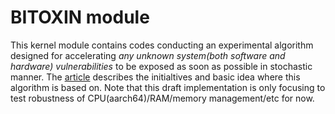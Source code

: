 BITOXIN module
==============

This kernel module contains codes conducting an experimental algorithm designed for accelerating _any unknown system(both software and hardware) vulnerabilities_ to be exposed as soon as possible in stochastic manner.
The [article](https://www.linkedin.com/pulse/thinking-algorithm-accelerating-yet-unknown-system-exposed-%EC%84%A0%EC%B2%A0-%EC%A0%95/) describes the initialtives and basic idea where this algorithm is based on.
Note that this draft implementation is only focusing to test robustness of CPU(aarch64)/RAM/memory management/etc for now.


